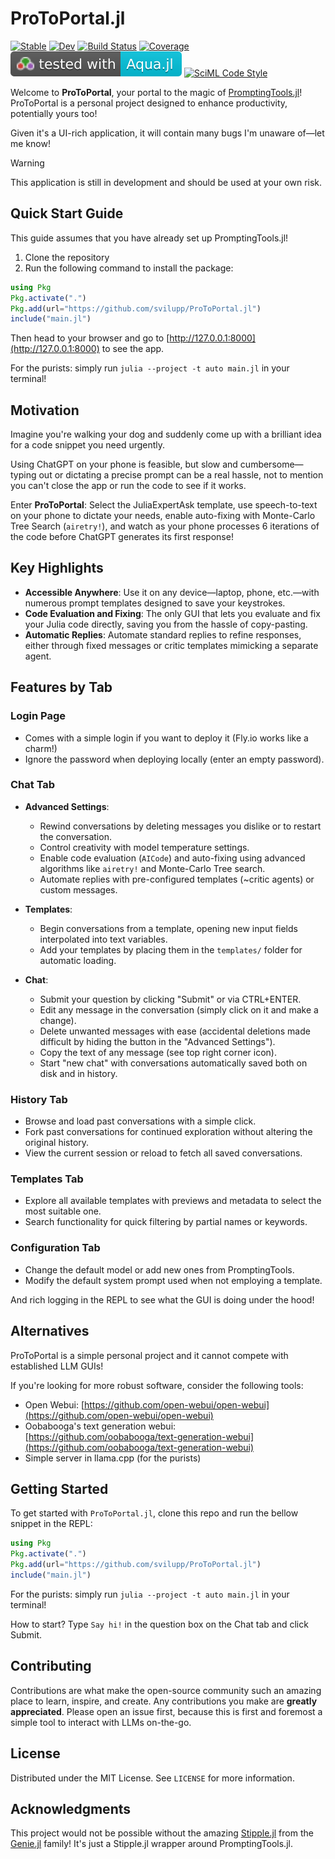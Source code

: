 # ProToPortal.jl 

[![Stable](https://img.shields.io/badge/docs-stable-blue.svg)](https://svilupp.github.io/ProToPortal.jl/stable/) 
[![Dev](https://img.shields.io/badge/docs-dev-blue.svg)](https://svilupp.github.io/ProToPortal.jl/dev/) 
[![Build Status](https://github.com/svilupp/ProToPortal.jl/actions/workflows/CI.yml/badge.svg?branch=main)](https://github.com/svilupp/ProToPortal.jl/actions/workflows/CI.yml?query=branch%3Amain)
[![Coverage](https://codecov.io/gh/svilupp/ProToPortal.jl/branch/main/graph/badge.svg)](https://codecov.io/gh/svilupp/ProToPortal.jl)
[![Aqua](https://raw.githubusercontent.com/JuliaTesting/Aqua.jl/master/badge.svg)](https://github.com/JuliaTesting/Aqua.jl)
[![SciML Code Style](https://img.shields.io/static/v1?label=code%20style&message=SciML&color=9558b2&labelColor=389826)](https://github.com/SciML/SciMLStyle)

Welcome to **ProToPortal**, your portal to the magic of [PromptingTools.jl](https://github.com/svilupp/PromptingTools.jl)! ProToPortal is a personal project designed to enhance productivity, potentially yours too!

Given it's a UI-rich application, it will contain many bugs I'm unaware of—let me know!

> [!WARNING]
> This application is still in development and should be used at your own risk.

## Quick Start Guide

This guide assumes that you have already set up PromptingTools.jl!

1. Clone the repository
2. Run the following command to install the package:

```julia
using Pkg
Pkg.activate(".")
Pkg.add(url="https://github.com/svilupp/ProToPortal.jl")
include("main.jl")
```

Then head to your browser and go to [http://127.0.0.1:8000](http://127.0.0.1:8000) to see the app.

For the purists: simply run `julia --project -t auto main.jl` in your terminal!

## Motivation

Imagine you're walking your dog and suddenly come up with a brilliant idea for a code snippet you need urgently. 

Using ChatGPT on your phone is feasible, but slow and cumbersome—typing out or dictating a precise prompt can be a real hassle, not to mention you can't close the app or run the code to see if it works. 

Enter **ProToPortal**: Select the JuliaExpertAsk template, use speech-to-text on your phone to dictate your needs, enable auto-fixing with Monte-Carlo Tree Search (`airetry!`), and watch as your phone processes 6 iterations of the code before ChatGPT generates its first response!

## Key Highlights

- **Accessible Anywhere**: Use it on any device—laptop, phone, etc.—with numerous prompt templates designed to save your keystrokes.
- **Code Evaluation and Fixing**: The only GUI that lets you evaluate and fix your Julia code directly, saving you from the hassle of copy-pasting.
- **Automatic Replies**: Automate standard replies to refine responses, either through fixed messages or critic templates mimicking a separate agent.

## Features by Tab

### Login Page
- Comes with a simple login if you want to deploy it (Fly.io works like a charm!)
- Ignore the password when deploying locally (enter an empty password).

### Chat Tab
- **Advanced Settings**:
  - Rewind conversations by deleting messages you dislike or to restart the conversation.
  - Control creativity with model temperature settings.
  - Enable code evaluation (`AICode`) and auto-fixing using advanced algorithms like `airetry!` and Monte-Carlo Tree search.
  - Automate replies with pre-configured templates (~critic agents) or custom messages.

- **Templates**:
  - Begin conversations from a template, opening new input fields interpolated into text variables.
  - Add your templates by placing them in the `templates/` folder for automatic loading.

- **Chat**:
  - Submit your question by clicking "Submit" or via CTRL+ENTER.
  - Edit any message in the conversation (simply click on it and make a change).
  - Delete unwanted messages with ease (accidental deletions made difficult by hiding the button in the "Advanced Settings").
  - Copy the text of any message (see top right corner icon).
  - Start "new chat" with conversations automatically saved both on disk and in history.

### History Tab
- Browse and load past conversations with a simple click.
- Fork past conversations for continued exploration without altering the original history.
- View the current session or reload to fetch all saved conversations.

### Templates Tab
- Explore all available templates with previews and metadata to select the most suitable one.
- Search functionality for quick filtering by partial names or keywords.

### Configuration Tab
- Change the default model or add new ones from PromptingTools.
- Modify the default system prompt used when not employing a template.

And rich logging in the REPL to see what the GUI is doing under the hood!

## Alternatives

ProToPortal is a simple personal project and it cannot compete with established LLM GUIs! 

If you're looking for more robust software, consider the following tools:
- Open Webui: [https://github.com/open-webui/open-webui](https://github.com/open-webui/open-webui)
- Oobabooga's text generation webui: [https://github.com/oobabooga/text-generation-webui](https://github.com/oobabooga/text-generation-webui)
- Simple server in llama.cpp (for the purists)

## Getting Started

To get started with `ProToPortal.jl`, clone this repo and run the bellow snippet in the REPL:

```julia
using Pkg
Pkg.activate(".")
Pkg.add(url="https://github.com/svilupp/ProToPortal.jl")
include("main.jl")
```

For the purists: simply run `julia --project -t auto main.jl` in your terminal!

How to start? Type `Say hi!` in the question box on the Chat tab and click Submit.

## Contributing

Contributions are what make the open-source community such an amazing place to learn, inspire, and create. Any contributions you make are **greatly appreciated**. Please open an issue first, because this is first and foremost a simple tool to interact with LLMs on-the-go.

## License

Distributed under the MIT License. See `LICENSE` for more information.

## Acknowledgments

This project would not be possible without the amazing [Stipple.jl](https://github.com/GenieFramework/Stipple.jl) from the [Genie.jl](https://github.com/GenieFramework/Genie.jl) family! It's just a Stipple.jl wrapper around PromptingTools.jl.

